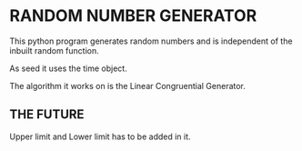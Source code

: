 # RANDOM NUMBER GENERATOR
This python program generates random numbers and is independent of the inbuilt random function.

As seed it uses the time object.

The algorithm it works on is the Linear Congruential Generator.

## THE FUTURE
Upper limit and Lower limit has to be added in it.